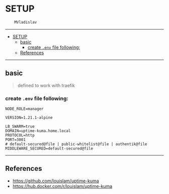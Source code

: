 # SETUP

```sh
    MVladislav
```

---

- [SETUP](#setup)
  - [basic](#basic)
    - [create `.env` file following:](#create-env-file-following)
  - [References](#references)

---

## basic

> defined to work with traefik

### create `.env` file following:

```env
NODE_ROLE=manager

VERSION=1.21.1-alpine

LB_SWARM=true
DOMAIN=uptime-kuma.home.local
PROTOCOL=http
PORT=3001
# default-secured@file | public-whitelist@file | authentik@file
MIDDLEWARE_SECURED=default-secured@file
```

---

## References

- <https://github.com/louislam/uptime-kuma>
- <https://hub.docker.com/r/louislam/uptime-kuma>
